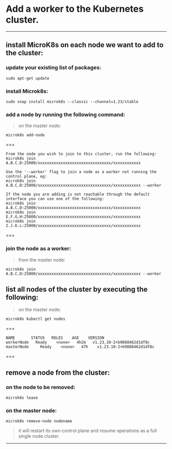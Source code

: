 #  Add a worker to the Kubernetes cluster.
---

## install MicroK8s on each node we want to add to the cluster:

### update your existing list of packages:

```
sudo apt-get update
```

### install Microk8s:

```
sudo snap install microk8s --classic --channel=1.23/stable
```

### add a node by running the following command:
> on the master node:

```
microk8s add-node
```

===
```
From the node you wish to join to this cluster, run the following:
microk8s join A.B.C.D:25000/xxxxxxxxxxxxxxxxxxxxxxxxxxxxxxxx/xxxxxxxxxxxx

Use the '--worker' flag to join a node as a worker not running the control plane, eg:
microk8s join A.B.C.D:25000/xxxxxxxxxxxxxxxxxxxxxxxxxxxxxxxx/xxxxxxxxxxxx --worker

If the node you are adding is not reachable through the default interface you can use one of the following:
microk8s join A.B.C.D:25000/xxxxxxxxxxxxxxxxxxxxxxxxxxxxxxxx/xxxxxxxxxxxx
microk8s join E.F.G.H:25000/xxxxxxxxxxxxxxxxxxxxxxxxxxxxxxxx/xxxxxxxxxxxx
microk8s join I.J.K.L:25000/xxxxxxxxxxxxxxxxxxxxxxxxxxxxxxxx/xxxxxxxxxxxx
```
===

### join the node as a worker:
> from the master node:

```
microk8s join A.B.C.D:25000/xxxxxxxxxxxxxxxxxxxxxxxxxxxxxxxx/xxxxxxxxxxxx --worker
```

## list all nodes of the cluster by executing the following:
> on the master node:

```
microk8s kubectl get nodes
```
===
```
NAME       STATUS   ROLES    AGE    VERSION
workerNode   Ready    <none>   4h2m   v1.23.10-2+b9088462d1df8c
masterNode     Ready    <none>   47h    v1.23.10-2+b9088462d1df8c
```
===

## remove a node from the cluster:

### on the node to be removed:

```
microk8s leave
```

### on the master node:

```
microk8s remove-node nodename
```

>  it will restart its own control plane and resume operations as a full single node cluster. 

---